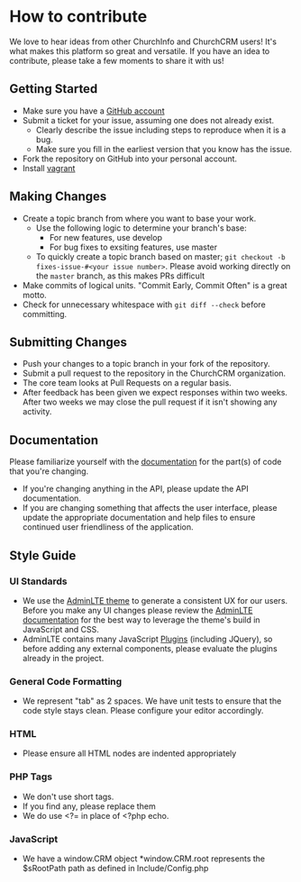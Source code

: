 # How to contribute
We love to hear ideas from other ChurchInfo and ChurchCRM users!  It's what makes this platform so great and versatile.  If you have an idea to contribute, please take a few moments to share it with us!

## Getting Started

* Make sure you have a [GitHub account](https://github.com/signup/free)
* Submit a ticket for your issue, assuming one does not already exist.
  * Clearly describe the issue including steps to reproduce when it is a bug.
  * Make sure you fill in the earliest version that you know has the issue.
* Fork the repository on GitHub into your personal account.
* Install [vagrant](http://docs.churchcrm.io/en/develop/Development/Vagrant/)

## Making Changes

* Create a topic branch from where you want to base your work.
  * Use the following logic to determine your branch's base:
    * For new features, use develop
    * For bug fixes to exsiting features, use master
  * To quickly create a topic branch based on master; `git checkout -b fixes-issue-#<your issue number>`. Please avoid working directly on the `master` branch, as this makes PRs difficult
* Make commits of logical units.  "Commit Early, Commit Often" is a great motto.
* Check for unnecessary whitespace with `git diff --check` before committing.

## Submitting Changes

* Push your changes to a topic branch in your fork of the repository.
* Submit a pull request to the repository in the ChurchCRM organization.
* The core team looks at Pull Requests on a regular basis.
* After feedback has been given we expect responses within two weeks. After two
  weeks we may close the pull request if it isn't showing any activity.
  
## Documentation

Please familiarize yourself with the [documentation](http://docs.churchcrm.io/en/latest/) for the part(s) of code that you're changing.
* If you're changing anything in the API, please update the API documentation.  
* If you are changing something that affects the user interface, please update the appropriate documentation and help files to ensure continued user friendliness of the application.
  
## Style Guide

### UI Standards

*  We use the [AdminLTE theme](https://almsaeedstudio.com/preview) to generate a consistent UX for our users.  Before you make any UI changes please review the [AdminLTE documentation](https://almsaeedstudio.com/themes/AdminLTE/documentation/index.html) for the best way to leverage the theme's build in JavaScript and CSS. 
*  AdminLTE contains many JavaScript [Plugins](https://almsaeedstudio.com/themes/AdminLTE/documentation/index.html#plugins) (including JQuery), so before adding any external components, please evaluate the plugins already in the project.

### General Code Formatting

*  We represent "tab" as 2 spaces.  We have unit tests to ensure that the code style stays clean.  Please configure your editor accordingly.

### HTML

*  Please ensure all HTML nodes are indented appropriately

### PHP Tags

* We don't use short tags.
* If you find any, please replace them
* We do use <?= in place of <?php echo.

### JavaScript

* We have a window.CRM object
    *window.CRM.root represents the  $sRootPath path as defined in Include/Config.php